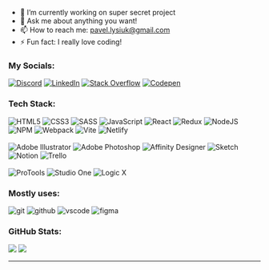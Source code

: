 - 🔭 I’m currently working on super secret project
- 💬 Ask me about anything you want!
- 📫 How to reach me: pavel.lysiuk@gmail.com
- ⚡ Fun fact: I really love coding!
<!-- - 😄 Pronouns: ...  -->
<!-- - 🌱 I’m currently learning ... -->
<!-- - 👯 I’m looking to collaborate on ... -->
<!-- - 🤔 I’m looking for help with ... -->

### My Socials:
[![Discord](https://img.shields.io/badge/Discord-%2320232a.svg?style=for-the-badge&logo=discord&logoColor=%237289DA)](https://discord.gg/Pullya#6947)
[![LinkedIn](https://img.shields.io/badge/LinkedIn-%2320232a.svg?style=for-the-badge&logo=linkedin&logoColor=%230077B5)](https://linkedin.com/in/pavlo-lysiuk-150445a1)
[![Stack Overflow](https://img.shields.io/badge/-Stackoverflow-%2320232a.svg?style=for-the-badge&logo=stack-overflow&logoColor=FE7A16)](https://stackoverflow.com/users/21080328)
[![Codepen](https://img.shields.io/badge/Codepen-%2320232a.svg?style=for-the-badge&logo=codepen&logoColor=white)](https://codepen.io/PavloLysiuk)

### Tech Stack:
![HTML5](https://img.shields.io/badge/html5-%2320232a.svg?style=for-the-badge&logo=html5&logoColor=%23E34F26)
![CSS3](https://img.shields.io/badge/css3-%2320232a.svg?style=for-the-badge&logo=css3&logoColor=%231572B6)
![SASS](https://img.shields.io/badge/SASS-%2320232a.svg?style=for-the-badge&logo=SASS&logoColor=hotpink)
![JavaScript](https://img.shields.io/badge/JavaScript-%2320232a.svg?style=for-the-badge&logo=javascript&logoColor=%23F7DF1E)
![React](https://img.shields.io/badge/React-%2320232a.svg?style=for-the-badge&logo=react&logoColor=%2361DAFB)
![Redux](https://img.shields.io/badge/Redux-%2320232a.svg?style=for-the-badge&logo=redux&logoColor=%23593d88)
![NodeJS](https://img.shields.io/badge/Node.js-%2320232a?style=for-the-badge&logo=node.js&logoColor=6DA55F)
![NPM](https://img.shields.io/badge/NPM-%2320232a.svg?style=for-the-badge&logo=npm&logoColor=red)
![Webpack](https://img.shields.io/badge/WebPack-%2320232a.svg?style=for-the-badge&logo=webpack&logoColor=%238DD6F9)
![Vite](https://img.shields.io/badge/Vite-%2320232a.svg?style=for-the-badge&logo=vite&logoColor=%237289DA)
![Netlify](https://img.shields.io/badge/Netlify-%2320232a.svg?style=for-the-badge&logo=netlify&logoColor=#00C7B7)</br></br>
![Adobe Illustrator](https://img.shields.io/badge/adobe%20illustrator-%2320232a.svg?style=for-the-badge&logo=adobeillustrator&logoColor=%23FF9A00)
![Adobe Photoshop](https://img.shields.io/badge/adobe%20photoshop-%2320232a.svg?style=for-the-badge&logo=adobephotoshop&logoColor=%2331A8FF)
![Affinity Designer](https://img.shields.io/badge/affinity%20desginer-%2320232a.svg?style=for-the-badge&logo=affinity-designer&logoColor=%231B72BE)
![Sketch](https://img.shields.io/badge/Sketch-%2320232a?style=for-the-badge&logo=sketch&logoColor=FFB387)
![Notion](https://img.shields.io/badge/Notion-%2320232a.svg?style=for-the-badge&logo=notion&logoColor=white)
![Trello](https://img.shields.io/badge/Trello-%2320232a.svg?style=for-the-badge&logo=Trello&logoColor=%23026AA7)</br></br>
![ProTools](https://img.shields.io/badge/ProTools-%2320232a.svg?style=for-the-badge&logo=ProTools&logoColor=%237289DA)
![Studio One](https://img.shields.io/badge/audiomack-%2320232a.svg?style=for-the-badge&logo=s1&logoColor=%237289DA)
![Logic X](https://img.shields.io/badge/Logic%20X-%2320232a.svg?style=for-the-badge&logo=LogicX&logoColor=%237289DA)

### Mostly uses:
![git](https://img.shields.io/badge/git-%2320232a.svg?style=for-the-badge&logo=git&logoColor=%23F05033)
![github](https://img.shields.io/badge/github-%2320232a.svg?style=for-the-badge&logo=github&logoColor=white)
![vscode](https://img.shields.io/badge/VS%20Code-%2320232a.svg?style=for-the-badge&logo=visual-studio-code&logoColor=0078d7)
![figma](https://img.shields.io/badge/figma-%2320232a.svg?style=for-the-badge&logo=figma&logoColor=%23F24E1E)
<!-- ![gitlab](https://img.shields.io/badge/gitlab-rebeccapurple?style=for-the-badge&logo=gitlab) -->
<!-- ![postman](https://img.shields.io/badge/postman-gray?style=for-the-badge&logo=postman) -->

### GitHub Stats:
![](https://github-readme-stats.vercel.app/api/top-langs/?username=PavloLysiuk&theme=material-palenight&hide_border=true&include_all_commits=true&count_private=false&layout=compact)
![](https://github-readme-stats.vercel.app/api?username=PavloLysiuk&theme=material-palenight&hide_border=true&include_all_commits=false&count_private=false)

<!-- ![](https://github-profile-trophy.vercel.app/?username=PavloLysiuk&theme=onedark&no-frame=true&no-bg=true&margin-w=4) -->

---
<!-- [![](https://visitcount.itsvg.in/api?id=PavloLysiuk&icon=0&color=0)](https://visitcount.itsvg.in) -->
